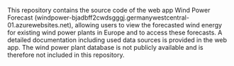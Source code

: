 This repository contains the source code of the web app Wind Power Forecast (windpower-bjadbff2cwdsgggj.germanywestcentral-01.azurewebsites.net), allowing users to view the forecasted wind energy for existing wind power plants in Europe and to access these forecasts. A detailed documentation including used data sources is provided in the web app. The wind power plant database is not publicly available and is therefore not included in this repository.